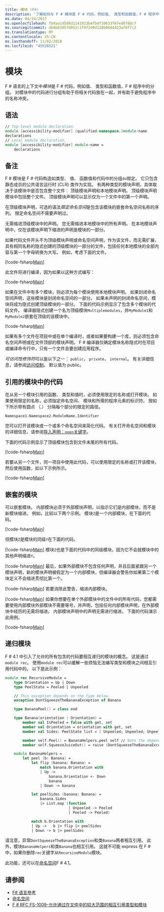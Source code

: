 ```yaml
---
title: 模块 (F#)
description: '了解如何与 F # 模块是 F # 代码，例如值、 类型和函数值，F # 程序中的分组。'
ms.date: 04/24/2017
ms.openlocfilehash: fb0aa1d508d1141933b4fbdf10633f67ed078dc7
ms.sourcegitcommit: db8b83057d052c1f9f249d128b08d4423af0f7c2
ms.translationtype: MT
ms.contentlocale: zh-CN
ms.lasthandoff: 11/02/2018
ms.locfileid: "45528521"
---
```

# <a name="modules"></a>模块

F # 语言的上下文中*模块*是 F # 代码，例如值、 类型和函数值，F # 程序中的分组。 对模块中的代码进行分组有助于将相关代码放在一起，并有助于避免程序中的名称冲突。

## <a name="syntax"></a>语法

```fsharp
// Top-level module declaration.
module [accessibility-modifier] [qualified-namespace.]module-name
declarations
// Local module declaration.
module [accessibility-modifier] module-name =
    declarations
```

## <a name="remarks"></a>备注

F # 模块是 F # 代码构造如类型、 值、 函数值和代码中的分组`do`绑定。 它只包含静态成员的公共语言运行时 (CLR) 类作为实现。 有两种类型的模块声明，具体取决于该模块中是否包含整个文件： 顶级模块声明和本地模块声明。 顶级模块声明模块中包括整个文件。 顶级模块声明可以显示仅为一个文件中的第一个声明。

在顶级模块声明，可选的语法*限定命名空间*是包含该模块的嵌套命名空间名称的序列。 限定命名空间不需要声明过。

无需缩进顶级模块中的声明。 您无需缩进本地模块中的所有声明。 在本地模块声明中，仅在该模块声明下缩进的声明是模块的一部分。

如果代码文件开头不为顶级模块声明或命名空间声明，作为该文件，而无需扩展，具有相同名称的隐式创建的顶级模块的一部分的文件，包括任何本地模块的全部内容与第一个字母转换为大写。 例如，考虑下面的文件。

[!code-fsharp[Main](../../../samples/snippets/fsharp/modules/snippet6601.fs)]

此文件将进行编译，因为如果以这种方式编写：

[!code-fsharp[Main](../../../samples/snippets/fsharp/modules/snippet6602.fs)]

如果在文件中有多个模块，则必须为每个模块使用本地模块声明。 如果封闭命名空间声明，这些模块是封闭命名空间的一部分。 如果未声明的封闭命名空间，模块将成为隐式创建顶级模块的一部分。 下面的代码示例显示了包含多个模块的代码文件。 编译器隐式创建一个名为顶级模块`Multiplemodules`，并`MyModule1`和`MyModule2`嵌套在顶级的该模块中。

[!code-fsharp[Main](../../../samples/snippets/fsharp/modules/snippet6603.fs)]

如果有多个文件在项目中或在单个编译时，或者如果要构建一个库，则必须包含命名空间声明或在文件顶部的模块声明。 F # 编译器仅确定模块名称隐式时在项目或编译命令行中，只有一个文件且要创建应用程序。

*可访问性修饰符*可以是以下之一： `public`， `private`， `internal`。 有关详细信息，请参阅[访问控制](access-control.md)。 默认值为 public。

## <a name="referencing-code-in-modules"></a>引用的模块中的代码

在从另一个模块引用的函数、 类型和值时，必须使用限定的名称或打开模块。 如果使用限定的名称，必须指定命名空间、 模块和所需的程序元素的标识符。 按如下所示带有圆点 （.） 分隔每个部分的限定的路径。

`Namespace1.Namespace2.ModuleName.Identifier`

您可以打开该模块或一个或多个命名空间来简化代码。 有关打开命名空间和模块的详细信息，请参阅[导入声明：`open`关键字](import-declarations-the-open-keyword.md)。

下面的代码示例显示了顶级模块包含到文件末尾的所有代码。

[!code-fsharp[Main](../../../samples/snippets/fsharp/modules/snippet6604.fs)]

若要从另一个文件，同一项目中使用此代码，可以使用限定的名称或打开该模块，然后使用函数，如以下示例所示。

[!code-fsharp[Main](../../../samples/snippets/fsharp/modules/snippet6605.fs)]

## <a name="nested-modules"></a>嵌套的模块

可以嵌套模块。 内部模块必须于外部模块声明，以指示它们是内部模块，而不是新模块缩进。 例如，比较以下两个示例。 模块`Z`是一个内部模块，在下面的代码。

[!code-fsharp[Main](../../../samples/snippets/fsharp/modules/snippet6607.fs)]

但模块`Z`是模块的同级`Y`在下面的代码。

[!code-fsharp[Main](../../../samples/snippets/fsharp/modules/snippet6608.fs)]
模块`Z`也是下面的代码中的同级模块，因为它不会就模块中的其他声明缩进`Y`。

[!code-fsharp[Main](../../../samples/snippets/fsharp/modules/snippet6609.fs)]
最后，如果外部模块不包含任何声明，并且后面紧跟另一个模块声明，新的模块声明被假定为一个内部模块，但编译器会警告你如果第二个模块定义不会缩进贯彻比第一个。

[!code-fsharp[Main](../../../samples/snippets/fsharp/modules/snippet6610.fs)]
若要消除此警告，缩进内部模块。

[!code-fsharp[Main](../../../samples/snippets/fsharp/modules/snippet6611.fs)]
如果你想要在单个外部模块中的文件中的所有代码，您都需要使用内部模块外部模块不需要等号，并声明，包括任何内部模块声明，在外部模块中经历的无需将缩进。 内部模块声明中的声明无需进行缩进。 下面的代码演示此用例。

[!code-fsharp[Main](../../../samples/snippets/fsharp/modules/snippet6612.fs)]

## <a name="recursive-modules"></a>递归模块

F # 4.1 中引入了允许的所有包含的代码要相互递归的模块的概念。  这是通过`module rec`。  使用`module rec`可以缓解一些烦恼无法编写类型和模块之间相互引用代码中的。  以下是此示例：

```fsharp
module rec RecursiveModule =
    type Orientation = Up | Down
    type PeelState = Peeled | Unpeeled

    // This exception depends on the type below.
    exception DontSqueezeTheBananaException of Banana

    type BananaPeel() = class end

    type Banana(orientation : Orientation) =
        member val IsPeeled = false with get, set
        member val Orientation = orientation with get, set
        member val Sides: PeelState list = [ Unpeeled; Unpeeled; Unpeeled; Unpeeled] with get, set

        member self.Peel() = BananaHelpers.peel self // Note the dependency on the BananaHelpers module.
        member self.SqueezeJuiceOut() = raise (DontSqueezeTheBananaException self) // This member depends on the exception above.

    module BananaHelpers =
        let peel (b: Banana) =
            let flip (banana: Banana) =
                match banana.Orientation with
                | Up -> 
                    banana.Orientation <- Down
                    banana
                | Down -> banana

            let peelSides (banana: Banana) =
                banana.Sides
                |> List.map (function
                             | Unpeeled -> Peeled
                             | Peeled -> Peeled)

            match b.Orientation with
            | Up ->   b |> flip |> peelSides
            | Down -> b |> peelSides
```

请注意，异常`DontSqueezeTheBananaException`和类`Banana`两者相互引用。  此外，模块`BananaHelpers`和类`Banana`也相互引用。  这就不可能 express 在 F # 中，如果你删除`rec`关键字从`RecursiveModule`模块。

此功能，还可以在[命名空间](namespaces.md)F # 4.1。

## <a name="see-also"></a>请参阅

- [F# 语言参考](index.md)  
- [命名空间](namespaces.md)  
- [F # RFC FS-1009-允许通过在文件中的较大范围的相互引用类型和模块](https://github.com/fsharp/fslang-design/blob/master/FSharp-4.1/FS-1009-mutually-referential-types-and-modules-single-scope.md)  
